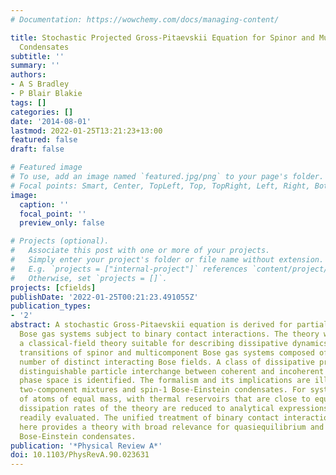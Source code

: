 ```yaml
---
# Documentation: https://wowchemy.com/docs/managing-content/

title: Stochastic Projected Gross-Pitaevskii Equation for Spinor and Multicomponent
  Condensates
subtitle: ''
summary: ''
authors:
- A S Bradley
- P Blair Blakie
tags: []
categories: []
date: '2014-08-01'
lastmod: 2022-01-25T13:21:23+13:00
featured: false
draft: false

# Featured image
# To use, add an image named `featured.jpg/png` to your page's folder.
# Focal points: Smart, Center, TopLeft, Top, TopRight, Left, Right, BottomLeft, Bottom, BottomRight.
image:
  caption: ''
  focal_point: ''
  preview_only: false

# Projects (optional).
#   Associate this post with one or more of your projects.
#   Simply enter your project's folder or file name without extension.
#   E.g. `projects = ["internal-project"]` references `content/project/deep-learning/index.md`.
#   Otherwise, set `projects = []`.
projects: [cfields]
publishDate: '2022-01-25T00:21:23.491055Z'
publication_types:
- '2'
abstract: A stochastic Gross-Pitaevskii equation is derived for partially condensed
  Bose gas systems subject to binary contact interactions. The theory we present provides
  a classical-field theory suitable for describing dissipative dynamics and phase
  transitions of spinor and multicomponent Bose gas systems composed of an arbitrary
  number of distinct interacting Bose fields. A class of dissipative processes involving
  distinguishable particle interchange between coherent and incoherent regions of
  phase space is identified. The formalism and its implications are illustrated for
  two-component mixtures and spin-1 Bose-Einstein condensates. For systems composed
  of atoms of equal mass, with thermal reservoirs that are close to equilibrium, the
  dissipation rates of the theory are reduced to analytical expressions that may be
  readily evaluated. The unified treatment of binary contact interactions presented
  here provides a theory with broad relevance for quasiequilibrium and far-from-equilibrium
  Bose-Einstein condensates.
publication: '*Physical Review A*'
doi: 10.1103/PhysRevA.90.023631
---
```

